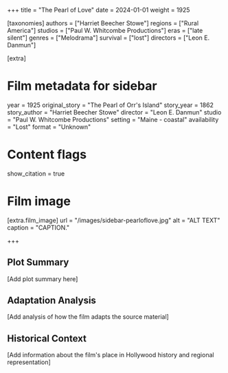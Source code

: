 +++
title = "The Pearl of Love"
date = 2024-01-01
weight = 1925

[taxonomies]
authors = ["Harriet Beecher Stowe"]
regions = ["Rural America"]
studios = ["Paul W. Whitcombe Productions"]
eras = ["late silent"]
genres = ["Melodrama"]
survival = ["lost"]
directors = ["Leon E. Danmun"]

[extra]
# Film metadata for sidebar
year = 1925
original_story = "The Pearl of Orr's Island"
story_year = 1862
story_author = "Harriet Beecher Stowe"
director = "Leon E. Danmun"
studio = "Paul W. Whitcombe Productions"
setting = "Maine - coastal"
availability = "Lost"
format = "Unknown"

# Content flags
show_citation = true

# Film image
[extra.film_image]
url = "/images/sidebar-pearloflove.jpg"
alt = "ALT TEXT"
caption = "CAPTION."

+++

## Plot Summary

[Add plot summary here]

## Adaptation Analysis

[Add analysis of how the film adapts the source material]

## Historical Context

[Add information about the film's place in Hollywood history and regional representation]
